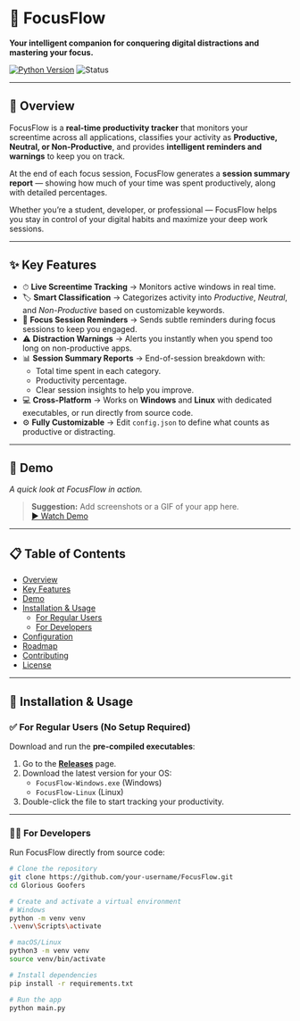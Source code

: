 # 🚀 FocusFlow

**Your intelligent companion for conquering digital distractions and mastering your focus.**  

[![Python Version](https://img.shields.io/badge/python-3.9%2B-blue.svg)](https://www.python.org/downloads/) 
![Status](https://img.shields.io/badge/status-active-success.svg)

---

## 🌟 Overview
FocusFlow is a **real-time productivity tracker** that monitors your screentime across all applications, classifies your activity as **Productive, Neutral, or Non-Productive**, and provides **intelligent reminders and warnings** to keep you on track.  

At the end of each focus session, FocusFlow generates a **session summary report** — showing how much of your time was spent productively, along with detailed percentages.  

Whether you’re a student, developer, or professional — FocusFlow helps you stay in control of your digital habits and maximize your deep work sessions.

---

## ✨ Key Features
- ⏱ **Live Screentime Tracking** → Monitors active windows in real time.  
- 🏷 **Smart Classification** → Categorizes activity into *Productive*, *Neutral*, and *Non-Productive* based on customizable keywords.  
- 🔔 **Focus Session Reminders** → Sends subtle reminders during focus sessions to keep you engaged.  
- ⚠️ **Distraction Warnings** → Alerts you instantly when you spend too long on non-productive apps.  
- 📊 **Session Summary Reports** → End-of-session breakdown with:  
  - Total time spent in each category.  
  - Productivity percentage.  
  - Clear session insights to help you improve.  
- 💻 **Cross-Platform** → Works on **Windows** and **Linux** with dedicated executables, or run directly from source code.  
- ⚙️ **Fully Customizable** → Edit `config.json` to define what counts as productive or distracting.  

---

## 📸 Demo
*A quick look at FocusFlow in action.*  
> **Suggestion:** Add screenshots or a GIF of your app here.  
[▶ Watch Demo](demo.webm)
---

## 📋 Table of Contents
- [Overview](#-overview)
- [Key Features](#-key-features)
- [Demo](#-demo)
- [Installation & Usage](#-installation--usage)
  - [For Regular Users](#for-regular-users)
  - [For Developers](#for-developers)
- [Configuration](#-configuration)
- [Roadmap](#-roadmap)
- [Contributing](#-contributing)
- [License](#-license)

---

## 🚀 Installation & Usage

### ✅ For Regular Users (No Setup Required)
Download and run the **pre-compiled executables**:
1. Go to the **[Releases](https://github.com/your-username/FocusFlow/releases)** page.  
2. Download the latest version for your OS:  
   - `FocusFlow-Windows.exe` (Windows)  
   - `FocusFlow-Linux` (Linux)  
3. Double-click the file to start tracking your productivity.  

---

### 👩‍💻 For Developers
Run FocusFlow directly from source code:

```bash
# Clone the repository
git clone https://github.com/your-username/FocusFlow.git
cd Glorious Goofers

# Create and activate a virtual environment
# Windows
python -m venv venv
.\venv\Scripts\activate

# macOS/Linux
python3 -m venv venv
source venv/bin/activate

# Install dependencies
pip install -r requirements.txt

# Run the app
python main.py
